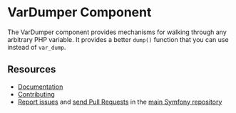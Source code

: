 VarDumper Component
===================

The VarDumper component provides mechanisms for walking through any arbitrary PHP variable. It provides a
better `dump()` function that you can use instead of `var_dump`.

Resources
---------

* [Documentation](https://symfony.com/doc/current/components/var_dumper/introduction.html)
* [Contributing](https://symfony.com/doc/current/contributing/index.html)
* [Report issues](https://github.com/symfony/symfony/issues) and
  [send Pull Requests](https://github.com/symfony/symfony/pulls)
  in the [main Symfony repository](https://github.com/symfony/symfony)
